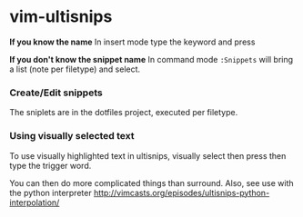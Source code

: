 # vim-ultisnips

**If you know the name**
In insert mode type the keyword and press <TAB>

**If you don't know the snippet name**
In command mode `:Snippets` will bring a list (note per filetype) and select.

### Create/Edit snippets

The sniplets are in the dotfiles project, executed per filetype.

### Using visually selected text
To use visually highlighted text in ultisnips, visually select then press <TAB> then type the trigger word.

You can then do more complicated things than surround.
Also, see use with the python interpreter http://vimcasts.org/episodes/ultisnips-python-interpolation/

